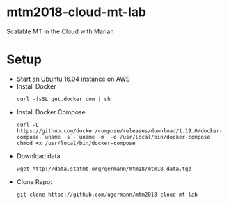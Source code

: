 # mtm2018-cloud-mt-lab
Scalable MT in the Cloud with Marian

# Setup
- Start an Ubuntu 16.04 instance on AWS
- Install Docker
   ```
   curl -fsSL get.docker.com | sh
   ```
- Install Docker Compose
  ```
  curl -L https://github.com/docker/compose/releases/download/1.19.0/docker-compose-`uname -s`-`uname -m` -o /usr/local/bin/docker-compose
  chmod +x /usr/local/bin/docker-compose
  ```
- Download data
  ```
  wget http://data.statmt.org/germann/mtm18/mtm18-data.tgz
  ```
- Clone Repo:
  ```
  git clone https://github.com/ugermann/mtm2018-cloud-mt-lab
  ```
  

